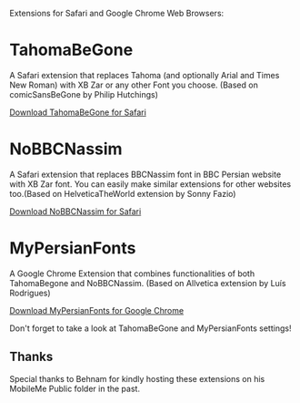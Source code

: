 Extensions for Safari and Google Chrome Web Browsers:

TahomaBeGone
=============
A Safari extension that replaces Tahoma (and optionally Arial and Times New Roman) with XB Zar or any other Font you choose. (Based on comicSansBeGone by Philip Hutchings)

[Download TahomaBeGone for Safari](https://raw.github.com/openmac/extensions/master/TahomaBeGone.safariextz "Download TahomaBeGone for Safari")

NoBBCNassim
===========
A Safari extension that replaces BBCNassim font in BBC Persian website with XB Zar font. You can easily make similar extensions for other websites too.(Based on HelveticaTheWorld extension by Sonny Fazio)

[Download NoBBCNassim for Safari](https://raw.github.com/openmac/extensions/master/NoBBCNassim.safariextz "Download NoBBCNassim for Safari")

MyPersianFonts
============
A Google Chrome Extension that combines functionalities of both TahomaBegone and NoBBCNassim. (Based on Allvetica extension by Luís Rodrigues)

[Download MyPersianFonts for Google Chrome](https://raw.github.com/openmac/extensions/master/MyPersianFonts.crx "Download MyPersianFonts for Safari")

Don't forget to take a look at TahomaBeGone and MyPersianFonts settings!

Thanks
------
Special thanks to Behnam for kindly hosting these extensions on his MobileMe Public folder in the past.